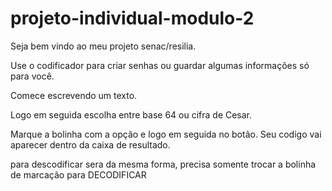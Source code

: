 # projeto-individual-modulo-2
Seja bem vindo ao meu projeto senac/resilia.

Use o codificador para criar senhas ou guardar algumas informações só para você.

Comece escrevendo um texto.

Logo em seguida escolha entre base 64 ou cifra de Cesar.

Marque a bolinha com a opção e logo em seguida no botão. 
Seu codigo vai aparecer dentro da caixa de resultado.

para descodificar sera da mesma forma, precisa somente trocar a bolinha de marcação para DECODIFICAR

